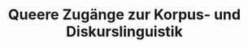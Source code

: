 ---
id: "quzukodili" # nochmal überlegen
method: "Seminar und Übung"
institution: "Fakultät für Geisteswissenschaften"
title: "Queere Zugänge zur Korpus- und Diskurslinguistik"
title_project:
title_short: "QuZuKoDiLi"
period: "Oct ­24 ­- Sep 25 (12 months)"
foerderlinie: "Fachspezifische Data Literacy"
round: "3"
filter: "3"
lecture2go: "71164"
uhh_url: "https://www.hcl.uni-hamburg.de/ddlitlab/data-literacy-lehrlabor/dritte-foerderrunde/03-quzukodili.html"
contributors:
mentor: "Lars Sörries-Vorberger, Carla Sökefeld"
quote:
text: |
    ## Ausrichtung des Projekts

    Das Projekt QuZuKoDiLi hat zum Ziel, Queerlinguistik und Digital Humanities in Forschung und Lehre zu vereinen. In den Lehrveranstaltungen werden (1) allgemeine Digital- und Datenkompetenzen (Data & Digital Literacy), (2) fächerübergreifende Methoden (Datenerhebung, -aufbereitung, -management, -analyse und -darstellung) und (3) fachspezifische Inhalte und Methoden (Queer-, Diskurs- und Korpuslinguistik) vermittelt. Zudem wird ein Konzept für geisteswissenschaftliche Lehrveranstaltungen entwickelt.

    ## Projektumsetzung
    
    Das Projekt besteht aus der Durchführung eines Seminars mit dazugehöriger Übung im Masterbereich – jeweils im Wintersemester 2024/2025 und Sommersemester 2025.

    Im Seminar werden inhaltliche und methodische Aspekte (Queer-, Diskurs- und Korpuslinguistik) forschungsnah diskutiert und anschließend in der Übung praktisch umgesetzt. Als Beispiel kann die Fragestellung dienen, wie in der Öffentlichkeit über den Christopher-Street-Day berichtet wird – wird er als Party oder Demo dargestellt? Dazu werden vorhandene Korpora (bspw. DeReKo, QLK) quantitativ analysiert, gleichzeitig auch eigene Daten erhoben, aufbereitet und ausgewertet – dies kann sich ergänzend auf kritische Diskursanalysen und multimodale Ansätze beziehen. Neben vorhandenen Korpora werden unter anderem folgende Ressourcen für die Datenaufbereitung, Datenanalyse und Datenpräsentation genutzt: D-WISE, CATMA, DeReKoVecs, DWDS-Wortprofil, Queeres Netzwerk des Tages.

    Die parallele Erstellung eines Konzepts für geisteswissenschaftliche Lehrveranstaltungen im Sinne des CDTLs umfasst die Ausarbeitung eines Schemas für eine Lehrveranstaltung (Konzeptpapier mit Ablaufplan, inhaltliche Strukturierungen, Modulen für einzelne Sitzungen), das für alle Sprachwissenschaften adaptiert werden kann, und die Erstellung von Lehr- und Lernmaterialien im Rahmen der Digital Humanities.

image: "https://www.hcl.uni-hamburg.de/20401262/alexander-grey-tzzwc-xscly-unsplash-733x414-e488fcbbe56b62498a67f7cfe75b188c5c3a0603.jpg"
image_credit: "Alexander Grey / unsplash"
link_external:
stine:
---